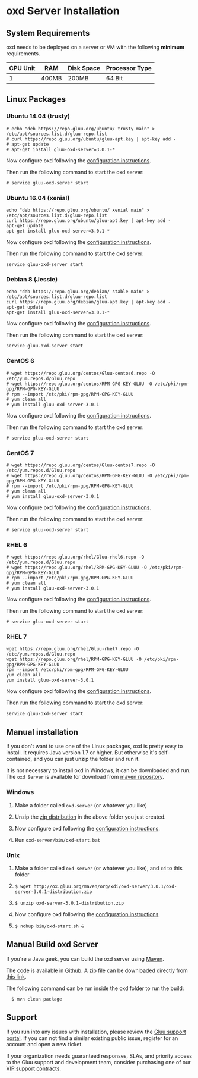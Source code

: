 # oxd Server Installation 

## System Requirements

oxd needs to be deployed on a server or VM with the following **minimum** requirements. 

|CPU Unit  |    RAM     |   Disk Space      | Processor Type |
|----------|------------|-------------------|----------------|
|       1  |    400MB     |   200MB            |  64 Bit        |

## Linux Packages

### Ubuntu 14.04 (trusty)

```
# echo "deb https://repo.gluu.org/ubuntu/ trusty main" > /etc/apt/sources.list.d/gluu-repo.list
# curl https://repo.gluu.org/ubuntu/gluu-apt.key | apt-key add -
# apt-get update
# apt-get install gluu-oxd-server=3.0.1-*
```
Now configure oxd following the [configuration instructions](../conf/index.md). 

Then run the following command to start the oxd server:

`# service gluu-oxd-server start`


### Ubuntu 16.04 (xenial)

```
echo "deb https://repo.gluu.org/ubuntu/ xenial main" > /etc/apt/sources.list.d/gluu-repo.list
curl https://repo.gluu.org/ubuntu/gluu-apt.key | apt-key add -
apt-get update
apt-get install gluu-oxd-server=3.0.1-*
```
Now configure oxd following the [configuration instructions](../conf/index.md). 

Then run the following command to start the oxd server:

`service gluu-oxd-server start`

### Debian 8 (Jessie)

```
echo "deb https://repo.gluu.org/debian/ stable main" > /etc/apt/sources.list.d/gluu-repo.list
curl https://repo.gluu.org/debian/gluu-apt.key | apt-key add -
apt-get update
apt-get install gluu-oxd-server=3.0.1-*
```
Now configure oxd following the [configuration instructions](../conf/index.md). 

Then run the following command to start the oxd server:

`service gluu-oxd-server start`

### CentOS 6

```
# wget https://repo.gluu.org/centos/Gluu-centos6.repo -O /etc/yum.repos.d/Gluu.repo
# wget https://repo.gluu.org/centos/RPM-GPG-KEY-GLUU -O /etc/pki/rpm-gpg/RPM-GPG-KEY-GLUU
# rpm --import /etc/pki/rpm-gpg/RPM-GPG-KEY-GLUU
# yum clean all
# yum install gluu-oxd-server-3.0.1
```
Now configure oxd following the [configuration instructions](../conf/index.md). 

Then run the following command to start the oxd server:

`# service gluu-oxd-server start`

### CentOS 7

```
# wget https://repo.gluu.org/centos/Gluu-centos7.repo -O /etc/yum.repos.d/Gluu.repo
# wget https://repo.gluu.org/centos/RPM-GPG-KEY-GLUU -O /etc/pki/rpm-gpg/RPM-GPG-KEY-GLUU
# rpm --import /etc/pki/rpm-gpg/RPM-GPG-KEY-GLUU
# yum clean all
# yum install gluu-oxd-server-3.0.1
```
Now configure oxd following the [configuration instructions](../conf/index.md). 

Then run the following command to start the oxd server:

`# service gluu-oxd-server start`

### RHEL 6

```
# wget https://repo.gluu.org/rhel/Gluu-rhel6.repo -O /etc/yum.repos.d/Gluu.repo
# wget https://repo.gluu.org/rhel/RPM-GPG-KEY-GLUU -O /etc/pki/rpm-gpg/RPM-GPG-KEY-GLUU
# rpm --import /etc/pki/rpm-gpg/RPM-GPG-KEY-GLUU
# yum clean all
# yum install gluu-oxd-server-3.0.1
```
Now configure oxd following the [configuration instructions](../conf/index.md). 

Then run the following command to start the oxd server:

`# service gluu-oxd-server start`

### RHEL 7

```
wget https://repo.gluu.org/rhel/Gluu-rhel7.repo -O /etc/yum.repos.d/Gluu.repo
wget https://repo.gluu.org/rhel/RPM-GPG-KEY-GLUU -O /etc/pki/rpm-gpg/RPM-GPG-KEY-GLUU
rpm --import /etc/pki/rpm-gpg/RPM-GPG-KEY-GLUU
yum clean all
yum install gluu-oxd-server-3.0.1
```
Now configure oxd following the [configuration instructions](../conf/index.md). 

Then run the following command to start the oxd server:

`service gluu-oxd-server start`

## Manual installation

If you don't want to use one of the Linux packages, oxd is pretty easy to install. It requires
Java version 1.7 or higher. But otherwise it's self-contained, and you can just unzip the folder 
and run it.

It is not necessary to install oxd in Windows, it can be downloaded and run. The `oxd Server` is 
available for download from [maven repository](http://ox.gluu.org/maven/org/xdi/oxd-server).

### Windows

1. Make a folder called `oxd-server` (or whatever you like)
 
2. Unzip the [zip distribution](http://ox.gluu.org/maven/org/xdi/oxd-server/3.0.1/oxd-server-3.0.1-distribution.zip)
in the above folder you just created. 

3. Now configure oxd following the [configuration instructions](../conf/index.md). 

4. Run `oxd-server/bin/oxd-start.bat`

### Unix

1. Make a folder called `oxd-server` (or whatever you like), and `cd` to this folder
 
2. `$ wget http://ox.gluu.org/maven/org/xdi/oxd-server/3.0.1/oxd-server-3.0.1-distribution.zip`

3. `$ unzip oxd-server-3.0.1-distribution.zip`

4. Now configure oxd following the [configuration instructions](../conf/index.md). 

5. `$ nohup bin/oxd-start.sh &`

## Manual Build oxd Server

If you're a Java geek, you can build the oxd server using [Maven](http://maven.apache.org).

The code is available in [Github](https://github.com/GluuFederation/oxd). A zip file can be 
downloaded directly from [this link](https://github.com/GluuFederation/oxd/archive/master.zip). 

The following command can be run inside the oxd folder to run the build:

```
  $ mvn clean package
```

## Support

If you run into any issues with installation, please review the [Gluu support portal](https://support.glu.uorg). If you can not find a similar existing public issue, register for an account and open a new ticket.

If your organization needs guaranteed responses, SLAs, and priority access to the Gluu support and development team, consider purchasing one of our [VIP support contracts](https://gluu.org/pricing).
